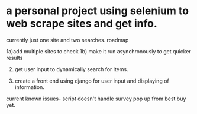 # a personal project using selenium to web scrape sites and get info.
currently just one site and two searches.
roadmap

1a)add multiple sites to check 
1b) make it run asynchronously to get quicker results

2) get user input to dynamically search for items.

3) create a front end using django for user input and displaying of information.


current known issues-
script doesn't handle survey pop up from best buy yet.
